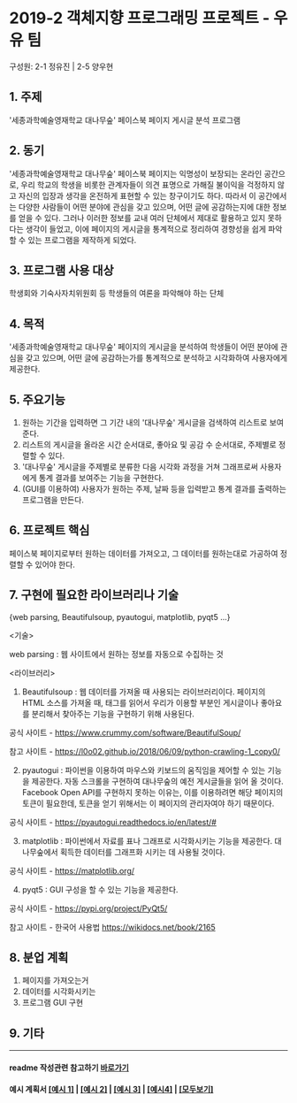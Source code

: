 # 2019-2 객체지향 프로그래밍 프로젝트 - **우유 팀**
구성원: 2-1 정유진 | 2-5 양우현

## 1. 주제
'세종과학예술영재학교 대나무숲' 페이스북 페이지 게시글 분석 프로그램

## 2. 동기
'세종과학예술영재학교 대나무숲' 페이스북 페이지는 익명성이 보장되는 온라인 공간으로, 우리 학교의 학생을 비롯한 관계자들이 의견 표명으로 가해질 불이익을 걱정하지 않고 자신의 입장과 생각을 온전하게 표현할 수 있는 창구이기도 하다. 따라서 이 공간에서는 다양한 사람들이 어떤 분야에 관심을 갖고 있으며, 어떤 글에 공감하는지에 대한 정보를 얻을 수 있다. 그러나 이러한 정보를 교내 여러 단체에서 제대로 활용하고 있지 못하다는 생각이 들었고, 이에 페이지의 게시글을 통계적으로 정리하여 경향성을 쉽게 파악할 수 있는 프로그램을 제작하게 되었다.

## 3. 프로그램 사용 대상
학생회와 기숙사자치위원회 등 학생들의 여론을 파악해야 하는 단체

## 4. 목적
'세종과학예술영재학교 대나무숲' 페이지의 게시글을 분석하여 학생들이 어떤 분야에 관심을 갖고 있으며, 어떤 글에 공감하는가를 통계적으로 분석하고 시각화하여 사용자에게 제공한다.

## 5. 주요기능
1. 원하는 기간을 입력하면 그 기간 내의 '대나무숲' 게시글을 검색하여 리스트로 보여준다.
2. 리스트의 게시글을 올라온 시간 순서대로, 좋아요 및 공감 수 순서대로, 주제별로 정렬할 수 있다.
3. '대나무숲' 게시글을 주제별로 분류한 다음 시각화 과정을 거쳐 그래프로써 사용자에게 통계 결과를 보여주는 기능을 구현한다. 
4. (GUI를 이용하여) 사용자가 원하는 주제, 날짜 등을 입력받고 통계 결과를 출력하는 프로그램을 만든다.

## 6. 프로젝트 핵심
페이스북 페이지로부터 원하는 데이터를 가져오고, 그 데이터를 원하는대로 가공하여 정렬할 수 있어야 한다.

## 7. 구현에 필요한 라이브러리나 기술
{web parsing, Beautifulsoup, pyautogui, matplotlib, pyqt5 ...}


<기술>

web parsing : 웹 사이트에서 원하는 정보를 자동으로 수집하는 것

<라이브러리>
1. Beautifulsoup : 웹 데이터를 가져올 때 사용되는 라이브러리이다. 페이지의 HTML 소스를 가져올 때, 태그를 읽어서 우리가 이용할 부분인 게시글이나 좋아요를 분리해서 찾아주는 기능을 구현하기 위해 사용된다.

공식 사이트 - https://www.crummy.com/software/BeautifulSoup/

참고 사이트 - https://l0o02.github.io/2018/06/09/python-crawling-1_copy0/

2. pyautogui : 파이썬을 이용하여 마우스와 키보드의 움직임을 제어할 수 있는 기능을 제공한다. 자동 스크롤을 구현하여 대나무숲의 예전 게시글들을 읽어 올 것이다. Facebook Open API를 구현하지 못하는 이유는, 이를 이용하려면 해당 페이지의 토큰이 필요한데, 토큰을 얻기 위해서는 이 페이지의 관리자여야 하기 때문이다.

공식 사이트 - https://pyautogui.readthedocs.io/en/latest/#

3. matplotlib : 파이썬에서 자료를 표나 그래프로 시각화시키는 기능을 제공한다. 대나무숲에서 획득한 데이터를 그래프화 시키는 데 사용될 것이다. 

공식 사이트 - https://matplotlib.org/

4. pyqt5 : GUI 구성을 할 수 있는 기능을 제공한다. 

공식 사이트 - https://pypi.org/project/PyQt5/

참고 사이트 - 한국어 사용법 https://wikidocs.net/book/2165




## 8. **분업 계획**
1. 페이지를 가져오는거
2. 데이터를 시각화시키는
3. 프로그램 GUI 구현

## 9. 기타

<hr>

#### readme 작성관련 참고하기 [바로가기](https://heropy.blog/2017/09/30/markdown/)

#### 예시 계획서 [[예시 1]](https://docs.google.com/document/d/1hcuGhTtmiTUxuBtr3O6ffrSMahKNhEj33woE02V-84U/edit?usp=sharing) | [[예시 2]](https://docs.google.com/document/d/1FmxTZvmrroOW4uZ34Xfyyk9ejrQNx6gtsB6k7zOvHYE/edit?usp=sharing) | [[예시 3]](https://github.com/goldmango328/2018-OOP-Python-Light) | [[예시4]](https://github.com/ssy05468/2018-OOP-Python-lightbulb) | [[모두보기]](https://github.com/kadragon/oop_project_ex/network/members)
